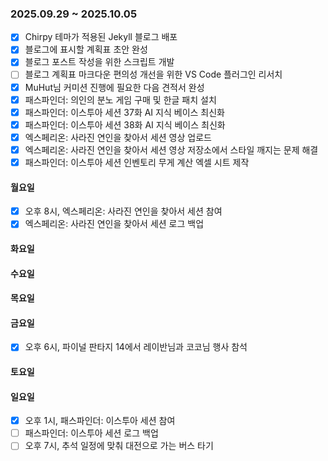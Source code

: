 ### 2025.09.29 ~ 2025.10.05
- [x] Chirpy 테마가 적용된 Jekyll 블로그 배포
- [x] 블로그에 표시할 계획표 초안 완성
- [x] 블로그 포스트 작성을 위한 스크립트 개발
- [ ] 블로그 계획표 마크다운 편의성 개선을 위한 VS Code 플러그인 리서치
- [x] MuHut님 커미션 진행에 필요한 다음 견적서 완성
- [x] 패스파인더: 의인의 분노 게임 구매 및 한글 패치 설치
- [x] 패스파인더: 이스투아 세션 37화 AI 지식 베이스 최신화
- [x] 패스파인더: 이스투아 세션 38화 AI 지식 베이스 최신화
- [x] 엑스페리온: 사라진 연인을 찾아서 세션 영상 업로드
- [x] 엑스페리온: 사라진 연인을 찾아서 세션 영상 저장소에서 스타일 깨지는 문제 해결
- [x] 패스파인더: 이스투아 세션 인벤토리 무게 계산 엑셀 시트 제작

#### 월요일
- [x] 오후 8시, 엑스페리온: 사라진 연인을 찾아서 세션 참여
- [x] 엑스페리온: 사라진 연인을 찾아서 세션 로그 백업

#### 화요일

#### 수요일

#### 목요일

#### 금요일
- [x] 오후 6시, 파이널 판타지 14에서 레이반님과 코코님 행사 참석

#### 토요일

#### 일요일
- [x] 오후 1시, 패스파인더: 이스투아 세션 참여
- [ ] 패스파인더: 이스투아 세션 로그 백업
- [ ] 오후 7시, 추석 일정에 맞춰 대전으로 가는 버스 타기
